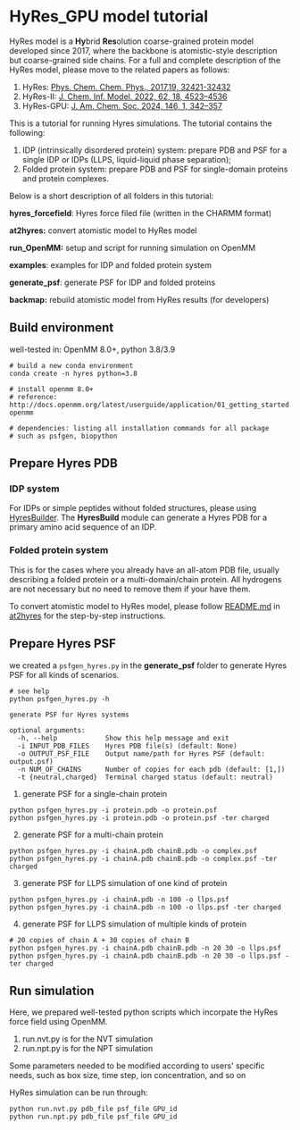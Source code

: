 # HyRes_GPU model tutorial 
HyRes model is a **Hy**brid **Res**olution coarse-grained protein model developed since 2017, where the backbone is atomistic-style description but coarse-grained side chains. For a full and complete description of the HyRes model, please move to the related papers as follows:  
1. HyRes: [Phys. Chem. Chem. Phys., 2017,19, 32421-32432](https://doi.org/10.1039/C7CP06736D)
2. HyRes-II: [J. Chem. Inf. Model. 2022, 62, 18, 4523–4536](https://doi.org/10.1021/acs.jcim.2c00974)
3. HyRes-GPU: [J. Am. Chem. Soc. 2024, 146, 1, 342–357](https://doi.org/10.1021/jacs.3c09195)  

This is a tutorial for running Hyres simulations. The tutorial contains the following:
1. IDP (intrinsically disordered protein) system: prepare PDB and PSF for a single IDP or IDPs (LLPS, liquid-liquid phase separation);
2. Folded protein system: prepare PDB and PSF for single-domain proteins and protein complexes.

Below is a short description of all folders in this tutorial:

**hyres_forcefield**: Hyres force filed file (written in the CHARMM format)

**at2hyres:** convert atomistic model to HyRes model

**run_OpenMM:** setup and script for running simulation on OpenMM   

**examples**: examples for IDP and folded protein system

**generate_psf**: generate PSF for IDP and folded proteins

**backmap:** rebuild atomistic model from HyRes results (for developers)


## Build environment  
well-tested in: OpenMM 8.0+, python 3.8/3.9
```
# build a new conda environment
conda create -n hyres python=3.8

# install openmm 8.0+
# reference: http://docs.openmm.org/latest/userguide/application/01_getting_started.html#installing-openmm

# dependencies: listing all installation commands for all package
# such as psfgen, biopython 
```

## Prepare Hyres PDB

### IDP system
For IDPs or simple peptides without folded structures, please using [HyresBuilder](https://github.com/wayuer19/HyresBuilder). The **HyresBuild** module can generate a Hyres PDB for a primary amino acid sequence of an IDP.

### Folded protein system
This is for the cases where you already have an all-atom PDB file, usually describing a folded protein or a multi-domain/chain protein. All hydrogens are not necessary but no need to remove them if your have them.

To convert atomistic model to HyRes model, please follow [README.md](at2hyres/README.md) in [at2hyres](at2hyres) for the step-by-step instructions.  

## Prepare Hyres PSF

we created a `psfgen_hyres.py` in the **generate_psf** folder to generate Hyres PSF for all kinds of scenarios.

```
# see help
python psfgen_hyres.py -h

generate PSF for Hyres systems

optional arguments:
  -h, --help            Show this help message and exit
  -i INPUT_PDB_FILES    Hyres PDB file(s) (default: None)
  -o OUTPUT_PSF_FILE    Output name/path for Hyres PSF (default: output.psf)
  -n NUM_OF_CHAINS      Number of copies for each pdb (default: [1,])
  -t {neutral,charged}  Terminal charged status (default: neutral)

```
1. generate PSF for a single-chain protein
```
python psfgen_hyres.py -i protein.pdb -o protein.psf
python psfgen_hyres.py -i protein.pdb -o protein.psf -ter charged
```
2. generate PSF for a multi-chain protein
```
python psfgen_hyres.py -i chainA.pdb chainB.pdb -o complex.psf
python psfgen_hyres.py -i chainA.pdb chainB.pdb -o complex.psf -ter charged
```
3. generate PSF for LLPS simulation of one kind of protein
```
python psfgen_hyres.py -i chainA.pdb -n 100 -o llps.psf
python psfgen_hyres.py -i chainA.pdb -n 100 -o llps.psf -ter charged
```
4. generate PSF for LLPS simulation of multiple kinds of protein
```
# 20 copies of chain A + 30 copies of chain B
python psfgen_hyres.py -i chainA.pdb chainB.pdb -n 20 30 -o llps.psf
python psfgen_hyres.py -i chainA.pdb chainB.pdb -n 20 30 -o llps.psf -ter charged
```


## Run simulation    
Here, we prepared well-tested python scripts which incorpate the HyRes force field using OpenMM. 

1. run.nvt.py is for the NVT simulation  
2. run.npt.py is for the NPT simulation

Some parameters needed to be modified according to users' specific needs, such as box size, time step, ion concentration, and so on   

HyRes simulation can be run through:
```
python run.nvt.py pdb_file psf_file GPU_id
python run.npt.py pdb_file psf_file GPU_id
```  

